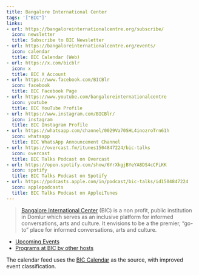 ```yaml
---
title: Bangalore International Center
tags: '["BIC"]'
links:
- url: https://bangaloreinternationalcentre.org/subscribe/
  icon: newsletter
  title: Subscribe to BIC Newsletter
- url: https://bangaloreinternationalcentre.org/events/
  icon: calendar
  title: BIC Calendar (Web)
- url: https://x.com/bicblr
  icon: x
  title: BIC X Account
- url: https://www.facebook.com/BICBlr
  icon: facebook
  title: BIC Facebook Page
- url: https://www.youtube.com/bangaloreinternationalcentre
  icon: youtube
  title: BIC YouTube Profile
- url: https://www.instagram.com/BICBlr/
  icon: instagram
  title: BIC Instagram Profile
- url: https://whatsapp.com/channel/0029Va70SHL4inozroTrn61h
  icon: whatsapp
  title: BIC WhatsApp Announcement Channel
- url: https://overcast.fm/itunes1504847224/bic-talks
  icon: overcast
  title: BIC Talks Podcast on Overcast
- url: https://open.spotify.com/show/6YrXkgjBYeYA8DS4cCFiKK
  icon: spotify
  title: BIC Talks Podcast on Spotify
- url: https://podcasts.apple.com/in/podcast/bic-talks/id1504847224
  icon: applepodcasts
  title: BIC Talks Podcast on AppleiTunes
--- 
```

> [Bangalore International Center](https://bangaloreinternationalcentre.org/)
(BIC) is a non profit, public institution in Domlur which serves as an
inclusive platform for informed conversations, arts and culture. It
envisions to be a the premier, “go-to” place for informed conversations,
arts and culture.

- [Upcoming Events](https://bangaloreinternationalcentre.org/events/)
- [Programs at BIC by other hosts](https://bangaloreinternationalcentre.org/programs-others/)

The calendar feed uses the [BIC Calendar](https://bangaloreinternationalcentre.org/events/?ical=1)
as the source, with improved event classification.